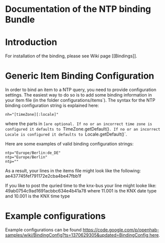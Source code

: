 # Documentation of the NTP binding Bundle

# Introduction

For installation of the binding, please see Wiki page [[Bindings]].

# Generic Item Binding Configuration

In order to bind an item to a NTP query, you need to provide configuration settings. The easiest way to do so is to add some binding information in your item file (in the folder configurations/items`). The syntax for the NTP binding configuration string is explained here:

    nh="[timeZone][:locale]"

where the parts in `[are optional. If no or an incorrect time zone is configured it defaults to `TimeZone.getDefault()`. If no or an incorrect Locale is configured it defaults to `Locale.getDefault()`.

Here are some examples of valid binding configuration strings:

    ntp="Europe/Berlin:de_DE"
    ntp="Europe/Berlin"
    ntp=""


As a result, your lines in the items file might look like the following:
ae437745fef791172e2cba4be47fbb1f

If you like to post the quried time to the knx-bus your line might looke like:
49ab0754c9ad1691acbbc634e4b41a78
where 11.001 is the KNX date type and 10.001 is the KNX time type

# Example configurations

Example configurations can be found [https://code.google.com/p/openhab-samples/wiki/BindingConfig?ts=1370629305&updated=BindingConfig here](]`).